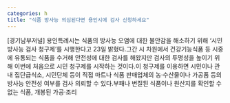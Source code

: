 ```yaml
---
categories: h
title: "식품 방사능 의심된다면 용인시에 검사 신청하세요"
---
```

[경기남부저널] 용인특례시는 식품의 방사능 오염에 대한 불안감을 해소하기 위해 ‘시민 방사능 검사 청구제’를 시행한다고 23일 밝혔다.그간 시 차원에서 건강기능식품 등 시중에 유통되는 식품을 수거해 안전성에 대한 검사를 해왔지만 검사의 투명성을 높이기 위해 이번에 처음으로 시민 청구제를 시작하는 것이다.이 청구제를 이용하면 시민이나 관내 집단급식소, 시민단체 등이 직접 마트나 식품 판매업체의 농·수산물이나 가공품 등의 방사능 안전성 여부를 검사 의뢰할 수 있다.부패나 변질된 식품이나 원산지를 확인할 수 없는 식품, 개봉된 가공·조리